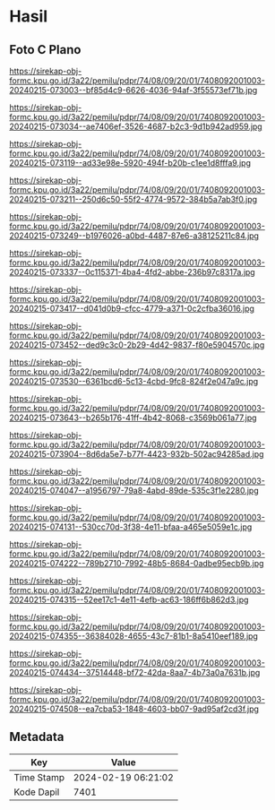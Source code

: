 # Hasil

## Foto C Plano

https://sirekap-obj-formc.kpu.go.id/3a22/pemilu/pdpr/74/08/09/20/01/7408092001003-20240215-073003--bf85d4c9-6626-4036-94af-3f55573ef71b.jpg

https://sirekap-obj-formc.kpu.go.id/3a22/pemilu/pdpr/74/08/09/20/01/7408092001003-20240215-073034--ae7406ef-3526-4687-b2c3-9d1b942ad959.jpg

https://sirekap-obj-formc.kpu.go.id/3a22/pemilu/pdpr/74/08/09/20/01/7408092001003-20240215-073119--ad33e98e-5920-494f-b20b-c1ee1d8fffa9.jpg

https://sirekap-obj-formc.kpu.go.id/3a22/pemilu/pdpr/74/08/09/20/01/7408092001003-20240215-073211--250d6c50-55f2-4774-9572-384b5a7ab3f0.jpg

https://sirekap-obj-formc.kpu.go.id/3a22/pemilu/pdpr/74/08/09/20/01/7408092001003-20240215-073249--b1976026-a0bd-4487-87e6-a38125211c84.jpg

https://sirekap-obj-formc.kpu.go.id/3a22/pemilu/pdpr/74/08/09/20/01/7408092001003-20240215-073337--0c115371-4ba4-4fd2-abbe-236b97c8317a.jpg

https://sirekap-obj-formc.kpu.go.id/3a22/pemilu/pdpr/74/08/09/20/01/7408092001003-20240215-073417--d041d0b9-cfcc-4779-a371-0c2cfba36016.jpg

https://sirekap-obj-formc.kpu.go.id/3a22/pemilu/pdpr/74/08/09/20/01/7408092001003-20240215-073452--ded9c3c0-2b29-4d42-9837-f80e5904570c.jpg

https://sirekap-obj-formc.kpu.go.id/3a22/pemilu/pdpr/74/08/09/20/01/7408092001003-20240215-073530--6361bcd6-5c13-4cbd-9fc8-824f2e047a9c.jpg

https://sirekap-obj-formc.kpu.go.id/3a22/pemilu/pdpr/74/08/09/20/01/7408092001003-20240215-073643--b265b176-41ff-4b42-8068-c3569b061a77.jpg

https://sirekap-obj-formc.kpu.go.id/3a22/pemilu/pdpr/74/08/09/20/01/7408092001003-20240215-073904--8d6da5e7-b77f-4423-932b-502ac94285ad.jpg

https://sirekap-obj-formc.kpu.go.id/3a22/pemilu/pdpr/74/08/09/20/01/7408092001003-20240215-074047--a1956797-79a8-4abd-89de-535c3f1e2280.jpg

https://sirekap-obj-formc.kpu.go.id/3a22/pemilu/pdpr/74/08/09/20/01/7408092001003-20240215-074131--530cc70d-3f38-4e11-bfaa-a465e5059e1c.jpg

https://sirekap-obj-formc.kpu.go.id/3a22/pemilu/pdpr/74/08/09/20/01/7408092001003-20240215-074222--789b2710-7992-48b5-8684-0adbe95ecb9b.jpg

https://sirekap-obj-formc.kpu.go.id/3a22/pemilu/pdpr/74/08/09/20/01/7408092001003-20240215-074315--52ee17c1-4e11-4efb-ac63-186ff6b862d3.jpg

https://sirekap-obj-formc.kpu.go.id/3a22/pemilu/pdpr/74/08/09/20/01/7408092001003-20240215-074355--36384028-4655-43c7-81b1-8a5410eef189.jpg

https://sirekap-obj-formc.kpu.go.id/3a22/pemilu/pdpr/74/08/09/20/01/7408092001003-20240215-074434--37514448-bf72-42da-8aa7-4b73a0a7631b.jpg

https://sirekap-obj-formc.kpu.go.id/3a22/pemilu/pdpr/74/08/09/20/01/7408092001003-20240215-074508--ea7cba53-1848-4603-bb07-9ad95af2cd3f.jpg


## Metadata

| Key        | Value               |
| ---------- | ------------------- |
| Time Stamp | 2024-02-19 06:21:02 |
| Kode Dapil | 7401                |



